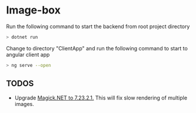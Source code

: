 # Image-box

Run the following command to start the backend from root project directory

```bash
> dotnet run
```

Change to directory "ClientApp" and run the following command to start to angular client app
```bash
> ng serve --open
```

## TODOS

* Upgrade [Magick.NET to 7.23.2.1.](https://github.com/dlemstra/Magick.NET/issues/198) This will fix slow rendering of multiple images.
